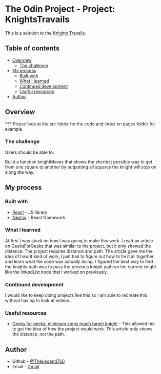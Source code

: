 # The Odin Project - Project: KnightsTravails

This is a solution to the [Knights Travails](https://www.theodinproject.com/lessons/javascript-knights-travails).

## Table of contents

- [Overview](#overview)
  - [The challenge](#the-challenge)
- [My process](#my-process)
  - [Built with](#built-with)
  - [What I learned](#what-i-learned)
  - [Continued development](#continued-development)
  - [Useful resources](#useful-resources)
- [Author](#author)


## Overview

*** Please look at the src folder for the code and index on pages folder for example

### The challenge

Users should be able to:

Build a function knightMoves that shows the shortest possible way to get from one square to another by outputting all squares the knight will stop on along the way.


## My process

### Built with

- [React](https://reactjs.org/) - JS library
- [Next.js](https://nextjs.org/) - React framework

### What I learned

At first I was stuck on how I was going to make this work. I read an article on GeeksForGeeks that was similar to the project, but it only showed the distance. The project requires distance and path.
The article gave me the idea of how it kind of work, I just had to figure out how to tie it all together and learn what the code was actually doing. I figured the best way to find the knights path
was to pass the previous knight path on the current knight like the linkedList node that I worked on previously. 

### Continued development

I would like to keep doing projects like this so I am able to recreate this without having to look at videos.

### Useful resources

- [Geeks for geeks: minimum steps reach target knight](https://www.geeksforgeeks.org/minimum-steps-reach-target-knight/#) - This allowed me to get the idea of how the project would work. This article only shows the distance, not the path.

## Author

- Github - [@TheLegend760](https://github.com/TheLegend760)
- Email - [Gmail](kevin760g@gmail.com)
